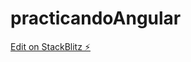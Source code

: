 # practicandoAngular

[Edit on StackBlitz ⚡️](https://stackblitz.com/edit/stackblitz-starters-gackfr)